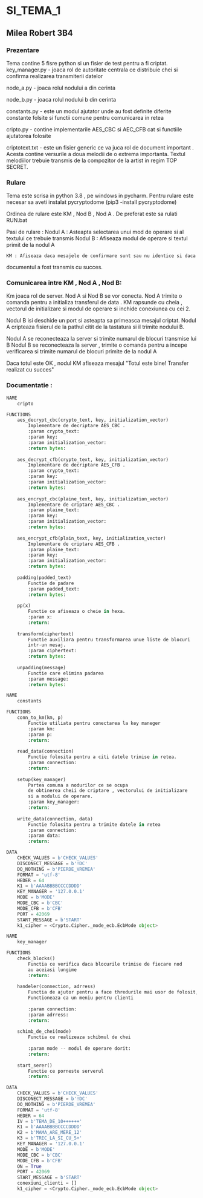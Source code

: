 ﻿# SI_TEMA_1
## Milea Robert 3B4


### Prezentare
Tema contine 5 fisre python si un fisier de test pentru a fi criptat.
key_manager.py - joaca rol de autoritate centrala ce distribuie chei si confirma
    realizarea transmiterii datelor

node_a.py - joaca rolul nodului a din cerinta 

node_b.py - joaca rolul nodului b din cerinta

constants.py - este un modul ajutator unde au fost definite
    diferite constante folsite si functii comune pentru comunicarea in
    retea

cripto.py - contine implementarile AES_CBC si AEC_CFB cat si functiile
    ajutatorea folosite

criptotext.txt - este un fisier generic ce va juca rol
    de document important . Acesta contine versurile a doua melodii
    de o extrema importanta. Textul melodiilor trebuie transmis
    de la compozitor de la artist in regim TOP SECRET. 

### Rulare
Tema este scrisa in python 3.8 , pe windows in pycharm.
Pentru rulare este necesar sa aveti instalat pycryptodome
(pip3 -install pycryptodome)

Ordinea de rulare este KM , Nod B , Nod A .
De preferat este sa rulati RUN.bat

Pasi de rulare :
    Nodul A : Asteapta selectarea unui mod  de operare
si al textului ce trebuie transmis
    Nodul B : Afiseaza modul de operare si textul primit de la nodul A

    KM : Afiseaza daca mesajele de confirmare sunt sau nu identice si daca
documentul a fost transmis cu succes.

### Comunicarea intre KM , Nod A , Nod B:
Km joaca rol de server.
Nod A si Nod B se vor conecta.
Nod A trimite o comanda pentru a initializa transferul de data .
KM rapsunde cu cheia , vectorul de initializare si modul de operare 
si inchide conexiunea cu cei 2.

Nodul B isi deschide un port si asteapta sa primeasca mesajul criptat.
Nodul A cripteaza fisierul de la pathul citit de la tastatura si il trimite
nodului B.

Nodul A se reconecteaza la server si trimite numarul de blocuri transmise
lui B
Nodul B se reconecteaza la server , trimite o comanda pentru a incepe verificarea
si trimite numarul de blocuri primite de la nodul A

Daca totul este OK  , nodul KM afiseaza mesajul "Totul este bine! Transfer realizat cu succes"

### Documentatie :     

```py
NAME
    cripto

FUNCTIONS
    aes_decrypt_cbc(crypto_text, key, initialization_vector)
        Implementare de decriptare AES_CBC .
        :param crypto_text:
        :param key:
        :param initialization_vector:
        :return bytes:
    
    aes_decrypt_cfb(crypto_text, key, initialization_vector)
        Implementare de decriptare AES_CFB .
        :param crypto_text:
        :param key:
        :param initialization_vector:
        :return bytes:
    
    aes_encrypt_cbc(plaine_text, key, initialization_vector)
        Implementare de criptare AES_CBC .
        :param plaine_text:
        :param key:
        :param initialization_vector:
        :return bytes:
    
    aes_encrypt_cfb(plain_text, key, initialization_vector)
        Implementare de criptare AES_CFB .
        :param plaine_text:
        :param key:
        :param initialization_vector:
        :return bytes:
    
    padding(padded_text)
        Functie de padare
        :param padded_text:
        :return bytes:
    
    pp(x)
        Functie ce afiseaza o cheie in hexa.
        :param x:
        :return:
    
    transform(ciphertext)
        Functie auxiliara pentru transformarea unue liste de blocuri
        intr-un mesaj.
        :param ciphertext:
        :return bytes:
    
    unpadding(message)
        Functie care elimina padarea
        :param message:
        :return bytes:

```
```py
NAME
    constants

FUNCTIONS
    conn_to_km(km, p)
        Functie utiliata pentru conectarea la key maneger
        :param km:
        :param p:
        :return:
    
    read_data(connection)
        Functie folosita pentru a citi datele trimise in retea.
        :param connection:
        :return:
    
    setup(key_manager)
        Partea comuna a nodurilor ce se ocupa
        de obtinerea cheii de criptare , vectorului de initializare
        si a modului de operare.
        :param key_manager:
        :return:
    
    write_data(connection, data)
        Functie folosita pentru a trimite datele in retea
        :param connection:
        :param data:
        :return:

DATA
    CHECK_VALUES = b'CHECK_VALUES'
    DISCONECT_MESSAGE = b'!DC'
    DO_NOTHING = b'PIERDE_VREMEA'
    FORMAT = 'utf-8'
    HEDER = 64
    K1 = b'AAAABBBBCCCCDDDD'
    KEY_MANAGER = '127.0.0.1'
    MODE = b'MODE'
    MODE_CBC = b'CBC'
    MODE_CFB = b'CFB'
    PORT = 42069
    START_MESSAGE = b'START'
    k1_cipher = <Crypto.Cipher._mode_ecb.EcbMode object>
```

```py
NAME
    key_manager

FUNCTIONS
    check_blocks()
        Functia ce verifica daca blocurile trimise de fiecare nod
        au aceiasi lungime
        :return:
    
    handeler(connection, adrress)
        Functia de ajutor pentru a face thredurile mai usor de folosit,
        Functioneaza ca un meniu pentru clienti
        
        :param connection:
        :param adrress:
        :return:
    
    schimb_de_chei(mode)
        Functia ce realizeaza schibmul de chei
        
        :param mode -- modul de operare dorit:
        :return:
    
    start_serer()
        Functie ce porneste serverul
        :return:

DATA
    CHECK_VALUES = b'CHECK_VALUES'
    DISCONECT_MESSAGE = b'!DC'
    DO_NOTHING = b'PIERDE_VREMEA'
    FORMAT = 'utf-8'
    HEDER = 64
    IV = b'TEMA_DE_10++++++'
    K1 = b'AAAABBBBCCCCDDDD'
    K2 = b'MAMA_ARE_MERE_12'
    K3 = b'TREC_LA_SI_CU_5+'
    KEY_MANAGER = '127.0.0.1'
    MODE = b'MODE'
    MODE_CBC = b'CBC'
    MODE_CFB = b'CFB'
    ON = True
    PORT = 42069
    START_MESSAGE = b'START'
    conexiuni_clienti = []
    k1_cipher = <Crypto.Cipher._mode_ecb.EcbMode object>

```